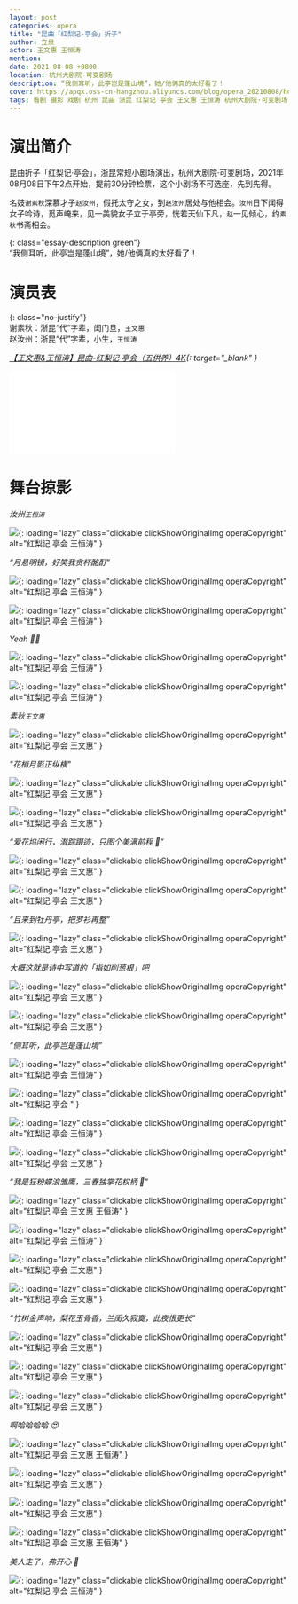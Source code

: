 ```yaml
---
layout: post
categories: opera
title: "昆曲「红梨记·亭会」折子"
author: 立泉
actor: 王文惠 王恒涛
mention: 
date: 2021-08-08 +0800
location: 杭州大剧院·可变剧场
description: “我侧耳听，此亭岂是蓬山境”，她/他俩真的太好看了！
cover: https://apqx.oss-cn-hangzhou.aliyuncs.com/blog/opera_20210808/hongliji_tinghui/DSC07362_thumb.jpg
tags: 看剧 摄影 戏剧 杭州 昆曲 浙昆 红梨记 亭会 王文惠 王恒涛 杭州大剧院·可变剧场
---
```


# 演出简介

昆曲折子「红梨记·亭会」，浙昆常规小剧场演出，杭州大剧院·可变剧场，2021年08月08日下午2点开始，提前30分钟检票，这个小剧场不可选座，先到先得。

名妓`谢素秋`深慕才子`赵汝州`，假托太守之女，到`赵汝州`居处与他相会。`汝州`日下闻得女子吟诗，觅声崦来，见一美貌女子立于亭旁，恍若天仙下凡，`赵`一见倾心，约`素秋`书斋相会。

{: class="essay-description green"}  
“我侧耳听，此亭岂是蓬山境”，她/他俩真的太好看了！

# 演员表

{: class="no-justify"}  
谢素秋：浙昆“代”字辈，闺门旦，`王文惠`  
赵汝州：浙昆“代”字辈，小生，`王恒涛`

*[【王文惠&王恒涛】昆曲-红梨记·亭会（五供养）4K](https://www.bilibili.com/video/BV1Vf4y1V7Tb){: target="_blank" }*

<div class="video-container">
<iframe loading="lazy" src="//player.bilibili.com/player.html?aid=292126885&bvid=BV1Vf4y1V7Tb&cid=385636969&page=1" scrolling="no" border="0" frameborder="no" framespacing="0" allowfullscreen="true"> </iframe>
</div>

# 舞台掠影

*汝州`王恒涛`*

![](https://apqx.oss-cn-hangzhou.aliyuncs.com/blog/opera_20210808/hongliji_tinghui/DSC07283_thumb.jpg){: loading="lazy" class="clickable clickShowOriginalImg operaCopyright" alt="红梨记 亭会 王恒涛" }

*“月悬明镜，好笑我贪杯酩酊”*

![](https://apqx.oss-cn-hangzhou.aliyuncs.com/blog/opera_20210808/hongliji_tinghui/DSC07284_thumb.jpg){: loading="lazy" class="clickable clickShowOriginalImg operaCopyright" alt="红梨记 亭会 王恒涛" }

![](https://apqx.oss-cn-hangzhou.aliyuncs.com/blog/opera_20210808/hongliji_tinghui/DSC07288_thumb.jpg){: loading="lazy" class="clickable clickShowOriginalImg operaCopyright" alt="红梨记 亭会 王恒涛" }

*Yeah ✌🏻*

![](https://apqx.oss-cn-hangzhou.aliyuncs.com/blog/opera_20210808/hongliji_tinghui/DSC07291_thumb.jpg){: loading="lazy" class="clickable clickShowOriginalImg operaCopyright" alt="红梨记 亭会 王恒涛" }

![](https://apqx.oss-cn-hangzhou.aliyuncs.com/blog/opera_20210808/hongliji_tinghui/DSC07297_thumb.jpg){: loading="lazy" class="clickable clickShowOriginalImg operaCopyright" alt="红梨记 亭会 王恒涛" }

*素秋`王文惠`*

![](https://apqx.oss-cn-hangzhou.aliyuncs.com/blog/opera_20210808/hongliji_tinghui/DSC07301_thumb.jpg){: loading="lazy" class="clickable clickShowOriginalImg operaCopyright" alt="红梨记 亭会 王文惠" }

*"花梢月影正纵横"*

![](https://apqx.oss-cn-hangzhou.aliyuncs.com/blog/opera_20210808/hongliji_tinghui/DSC07326_thumb.jpg){: loading="lazy" class="clickable clickShowOriginalImg operaCopyright" alt="红梨记 亭会 王文惠" }

![](https://apqx.oss-cn-hangzhou.aliyuncs.com/blog/opera_20210808/hongliji_tinghui/DSC07340_thumb.jpg){: loading="lazy" class="clickable clickShowOriginalImg operaCopyright" alt="红梨记 亭会 王文惠" }

*“爱花坞闲行，潜踪蹑迹，只图个美满前程 🥰”*

![](https://apqx.oss-cn-hangzhou.aliyuncs.com/blog/opera_20210808/hongliji_tinghui/DSC07362_thumb.jpg){: loading="lazy" class="clickable clickShowOriginalImg operaCopyright" alt="红梨记 亭会 王文惠" }

![](https://apqx.oss-cn-hangzhou.aliyuncs.com/blog/opera_20210808/hongliji_tinghui/DSC07368_thumb.jpg){: loading="lazy" class="clickable clickShowOriginalImg operaCopyright" alt="红梨记 亭会 王文惠" }

*“且来到牡丹亭，把罗衫再整”*

![](https://apqx.oss-cn-hangzhou.aliyuncs.com/blog/opera_20210808/hongliji_tinghui/DSC07383_thumb.jpg){: loading="lazy" class="clickable clickShowOriginalImg operaCopyright" alt="红梨记 亭会 王文惠" }

*大概这就是诗中写道的「指如削葱根」吧*

![](https://apqx.oss-cn-hangzhou.aliyuncs.com/blog/opera_20210808/hongliji_tinghui/DSC07383_hand_thumb.jpg){: loading="lazy" class="clickable clickShowOriginalImg operaCopyright" alt="红梨记 亭会 王文惠" }

![](https://apqx.oss-cn-hangzhou.aliyuncs.com/blog/opera_20210808/hongliji_tinghui/DSC07400_thumb.jpg){: loading="lazy" class="clickable clickShowOriginalImg operaCopyright" alt="红梨记 亭会 王文惠" }

*“侧耳听，此亭岂是蓬山境”*

![](https://apqx.oss-cn-hangzhou.aliyuncs.com/blog/opera_20210808/hongliji_tinghui/DSC07415_thumb.jpg){: loading="lazy" class="clickable clickShowOriginalImg operaCopyright" alt="红梨记 亭会 王恒涛" }

![](https://apqx.oss-cn-hangzhou.aliyuncs.com/blog/opera_20210808/hongliji_tinghui/DSC07427_thumb.jpg){: loading="lazy" class="clickable clickShowOriginalImg operaCopyright" alt="红梨记 亭会 " }

![](https://apqx.oss-cn-hangzhou.aliyuncs.com/blog/opera_20210808/hongliji_tinghui/DSC07430_thumb.jpg){: loading="lazy" class="clickable clickShowOriginalImg operaCopyright" alt="红梨记 亭会 王恒涛" }

![](https://apqx.oss-cn-hangzhou.aliyuncs.com/blog/opera_20210808/hongliji_tinghui/DSC07431_thumb.jpg){: loading="lazy" class="clickable clickShowOriginalImg operaCopyright" alt="红梨记 亭会 王文惠" }

*“我是狂粉蝶浪雏鹰，三春独掌花权柄 🥰”*

![](https://apqx.oss-cn-hangzhou.aliyuncs.com/blog/opera_20210808/hongliji_tinghui/DSC07438_thumb.jpg){: loading="lazy" class="clickable clickShowOriginalImg operaCopyright" alt="红梨记 亭会 王文惠 王恒涛" }

![](https://apqx.oss-cn-hangzhou.aliyuncs.com/blog/opera_20210808/hongliji_tinghui/DSC07440_thumb.jpg){: loading="lazy" class="clickable clickShowOriginalImg operaCopyright" alt="红梨记 亭会 王恒涛" }

![](https://apqx.oss-cn-hangzhou.aliyuncs.com/blog/opera_20210808/hongliji_tinghui/DSC07443_thumb.jpg){: loading="lazy" class="clickable clickShowOriginalImg operaCopyright" alt="红梨记 亭会 王文惠" }

![](https://apqx.oss-cn-hangzhou.aliyuncs.com/blog/opera_20210808/hongliji_tinghui/DSC07445_thumb.jpg){: loading="lazy" class="clickable clickShowOriginalImg operaCopyright" alt="红梨记 亭会 王文惠" }

*“竹树金声响，梨花玉骨香，兰闺久寂寞，此夜恨更长”*

![](https://apqx.oss-cn-hangzhou.aliyuncs.com/blog/opera_20210808/hongliji_tinghui/DSC07451_thumb.jpg){: loading="lazy" class="clickable clickShowOriginalImg operaCopyright" alt="红梨记 亭会 王文惠" }

![](https://apqx.oss-cn-hangzhou.aliyuncs.com/blog/opera_20210808/hongliji_tinghui/DSC07455_thumb.jpg){: loading="lazy" class="clickable clickShowOriginalImg operaCopyright" alt="红梨记 亭会 王文惠" }

![](https://apqx.oss-cn-hangzhou.aliyuncs.com/blog/opera_20210808/hongliji_tinghui/DSC07457_thumb.jpg){: loading="lazy" class="clickable clickShowOriginalImg operaCopyright" alt="红梨记 亭会 王文惠" }

*啊哈哈哈哈 😍*

![](https://apqx.oss-cn-hangzhou.aliyuncs.com/blog/opera_20210808/hongliji_tinghui/DSC07474_thumb.jpg){: loading="lazy" class="clickable clickShowOriginalImg operaCopyright" alt="红梨记 亭会 王文惠 王恒涛" }

![](https://apqx.oss-cn-hangzhou.aliyuncs.com/blog/opera_20210808/hongliji_tinghui/DSC07484_thumb.jpg){: loading="lazy" class="clickable clickShowOriginalImg operaCopyright" alt="红梨记 亭会 王文惠" }

![](https://apqx.oss-cn-hangzhou.aliyuncs.com/blog/opera_20210808/hongliji_tinghui/DSC07487_thumb.jpg){: loading="lazy" class="clickable clickShowOriginalImg operaCopyright" alt="红梨记 亭会 王文惠" }

![](https://apqx.oss-cn-hangzhou.aliyuncs.com/blog/opera_20210808/hongliji_tinghui/DSC07497_thumb.jpg){: loading="lazy" class="clickable clickShowOriginalImg operaCopyright" alt="红梨记 亭会 王文惠 王恒涛" }

*美人走了，弗开心 🙁*

![](https://apqx.oss-cn-hangzhou.aliyuncs.com/blog/opera_20210808/hongliji_tinghui/DSC07504_thumb.jpg){: loading="lazy" class="clickable clickShowOriginalImg operaCopyright" alt="红梨记 亭会 王恒涛" }